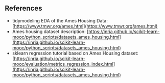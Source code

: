 ## References

- tidymodeling EDA of the Ames Housing Data: [https://www.tmwr.org/ames.html](https://www.tmwr.org/ames.html)
- Ames housing dataset description: [https://inria.github.io/scikit-learn-mooc/python_scripts/datasets_ames_housing.html](https://inria.github.io/scikit-learn-mooc/python_scripts/datasets_ames_housing.html)
- sklearn regression tutorial based on Ames Housing dataset: [https://inria.github.io/scikit-learn-mooc/evaluation/metrics_regression_index.html](https://inria.github.io/scikit-learn-mooc/python_scripts/datasets_ames_housing.html)
